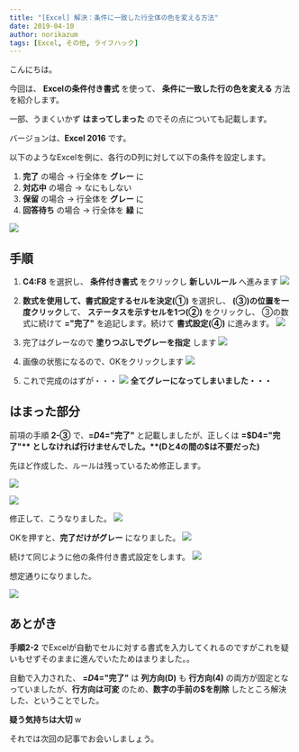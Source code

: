 ```yaml
---
title: "[Excel] 解決：条件に一致した行全体の色を変える方法"
date: 2019-04-10
author: norikazum
tags: [Excel, その他, ライフハック]
---
```


こんにちは。

今回は、 **Excelの条件付き書式** を使って、 **条件に一致した行の色を変える** 方法を紹介します。

一部、うまくいかず **はまってしまった** のでその点についても記載します。

バージョンは、**Excel 2016** です。

以下のようなExcelを例に、各行のD列に対して以下の条件を設定します。
1. **完了** の場合 → 行全体を **グレー** に
2. **対応中** の場合 → なにもしない
3. **保留** の場合 → 行全体を **グレー** に
4. **回答待ち** の場合 → 行全体を **緑** に

![](images/change-the-color-of-the-line-that-matches-the-condition-in-excel-1.png)

## 手順

1. **C4:F8** を選択し、 **条件付き書式** をクリックし **新しいルール** へ進みます
![](images/change-the-color-of-the-line-that-matches-the-condition-in-excel-2.png)

1. **数式を使用して、書式設定するセルを決定(①)** を選択し、 **(③)の位置を一度クリック**して、 **ステータスを示すセルを1つ(②)** をクリックし、 ③の数式に続けて **="完了"** を追記します。続けて **書式設定(④)** に進みます。
![](images/change-the-color-of-the-line-that-matches-the-condition-in-excel-3.png)

1. 完了はグレーなので **塗りつぶしでグレーを指定** します
![](images/change-the-color-of-the-line-that-matches-the-condition-in-excel-4.png)

1. 画像の状態になるので、OKをクリックします
![](images/change-the-color-of-the-line-that-matches-the-condition-in-excel-5.png)

1. これで完成のはずが・・・
![](images/change-the-color-of-the-line-that-matches-the-condition-in-excel-6.png)
**全てグレーになってしまいました・・・**

## はまった部分

前項の手順 **2-③** で、**=$D$4="完了"** と記載しましたが、正しくは **=$D4="完了"** としなければ行けませんでした。**(Dと4の間の$は不要だった)**

先ほど作成した、ルールは残っているため修正します。

![](images/change-the-color-of-the-line-that-matches-the-condition-in-excel-7.png)

![](images/change-the-color-of-the-line-that-matches-the-condition-in-excel-8.png)

修正して、こうなりました。
![](images/change-the-color-of-the-line-that-matches-the-condition-in-excel-9.png)

OKを押すと、**完了だけがグレー** になりました。
![](images/change-the-color-of-the-line-that-matches-the-condition-in-excel-10.png)

続けて同じように他の条件付き書式設定をします。
![](images/change-the-color-of-the-line-that-matches-the-condition-in-excel-11.png)

想定通りになりました。

![](images/change-the-color-of-the-line-that-matches-the-condition-in-excel-12.png)

## あとがき
**手順2-2** でExcelが自動でセルに対する書式を入力してくれるのですがこれを疑いもせずそのままに進んでいたためはまりました。。

自動で入力された、 **=$D$4="完了"** は **列方向(D)** も **行方向(4)** の両方が固定となっていましたが、**行方向は可変** のため、**数字の手前の$を削除** したところ解決した、ということでした。

**疑う気持ちは大切** w

それでは次回の記事でお会いしましょう。

